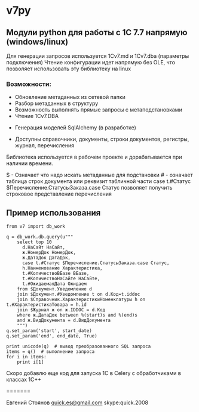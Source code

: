 # v7py
## Модули python для работы с 1С 7.7 напрямую (windows/linux)
Для генерации запросов используется 1Cv7.md и 1Cv7.dba (параметры подключения)
Чтение конфигурации идет напрямую без OLE, что позволяет использовать эту библиотеку на linux

### Возможности:
+ Обновление метаданных из сетевой папки
+ Разбор метаданных в структуру
+ Возможность выполнять прямые запросы с метаподстановками
+ Чтение 1Cv7.DBA
- Генерация моделей SqlAlchemy (в разработке)
+ Доступны справочники, документы, строки документов, регистры, журнал, перечисления

Библиотека используется в рабочем проекте и дорабатывается при наличии времени.

$ - Означает что надо искать метаданные для подстановки
\# - означает таблица строк документа или реквизит табличной части
case t.#Статус $Перечисление.СтатусыЗаказа.case Статус позволяет получить строковое представление перечисления

## Пример использования


    from v7 import db_work
    
    q = db_work.db.query(u"""
        select top 10
          d.НаСайт НаСайт,
          ж.НомерДок НомерДок,
          ж.ДатаДок ДатаДок,
          case t.#Статус $Перечисление.СтатусыЗаказа.case Статус,
          h.Наименование Характеристика,
          t.#КоличествоВБазе ВБазе,
          t.#КоличествоНаСайте НаСайте,
          t.#ОжидаемаяДата Ожидаем
        from $Документ.Уведомление d
        join $Документ.#Уведомление t on d.Код=t.iddoc
        join $Справочник.ХарактеристикиНоменклатуры h on t.#ХарактеристикаТовара = h.id
        join $Журнал ж on ж.IDDOC = d.Код
        where ж.ДатаДок between %(start)s and %(end)s
        and ж.ВидДокумента = d.ВидДокумента
        """)
    q.set_param('start', start_date)
    q.set_param('end', end_date, True)
    
    print unicode(q)  # вывод преобразованного SQL запроса
    items = q()  # выполнение запроса
    for i in items:
        print i[1]
        

    
Скоро добавлю еще код для запуска 1С в Celery с обработчиками в классах 1С++

=======

Евгений Стоянов 
quick.es@gmail.com 
skype:quick.2008
